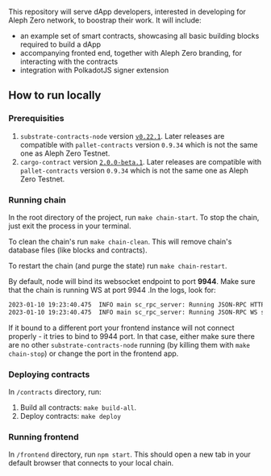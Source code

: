This repository will serve dApp developers, interested in developing for Aleph Zero network, to boostrap their work. It will include:
* an example set of smart contracts, showcasing all basic building blocks required to build a dApp
* accompanying fronted end, together with Aleph Zero branding, for interacting with the contracts
* integration with PolkadotJS signer extension


## How to run locally

### Prerequisities

1. `substrate-contracts-node` version [`v0.22.1`](https://github.com/paritytech/substrate-contracts-node/releases/tag/v0.22.1). Later releases are compatible with `pallet-contracts` version `0.9.34` which is not the same one as Aleph Zero Testnet.
2. `cargo-contract` version [`2.0.0-beta.1`](https://github.com/paritytech/cargo-contract/releases/tag/v2.0.0-beta.1). Later releases are compatible with `pallet-contracts` version `0.9.34` which is not the same one as Aleph Zero Testnet.

### Running chain

In the root directory of the project, run `make chain-start`. To stop the chain, just exit the process in your terminal.

To clean the chain's run `make chain-clean`. This will remove chain's database files (like blocks and contracts).

To restart the chain (and purge the state) run `make chain-restart`.

By default, node will bind its websocket endpoint to port **9944**. Make sure that the chain is running WS at port 9944 .In the logs, look for:
```sh
2023-01-10 19:23:40.475  INFO main sc_rpc_server: Running JSON-RPC HTTP server: addr=127.0.0.1:9933, allowed origins=None
2023-01-10 19:23:40.475  INFO main sc_rpc_server: Running JSON-RPC WS server: addr=127.0.0.1:9944, allowed origins=None
```
If it bound to a different port your frontend instance will not connect properly - it tries to bind to 9944 port. In that case, either make sure there are no other `substrate-contracts-node` running (by killing them with `make chain-stop`) or change the port in the frontend app.

### Deploying contracts

In `/contracts` directory, run:

1. Build all contracts: `make build-all`.
2. Deploy contracts: `make deploy`

### Running frontend

In `/frontend` directory, run `npm start`. This should open a new tab in your default browser that connects to your local chain.
